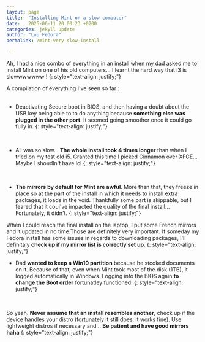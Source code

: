 ```yaml
---
layout: page
title:  "Installing Mint on a slow computer"
date:   2025-06-11 20:00:23 +0200
categories: jekyll update
author: "Lou Fedora"
permalink: /mint-very-slow-install

---
```


Ah, I had a nice combo of everything in an install when my dad asked me to install Mint on one of his old computers... I learnt the hard way that i3 is slowwwwwww !
{: style="text-align: justify;"}
<br/>

A compilation of everything I've seen so far :
<br/>
<br/>
- Deactivating Secure boot in BIOS, and then having a doubt about the USB key being able to to do anything because **something else was plugged in the other port**. It seemed going smoother once it could go fully in.
{: style="text-align: justify;"}
<br/>

- All was  so slow... **The whole install took 4 times longer** than when I tried on my test old i5. Granted this time I picked Cinnamon over XFCE... Maybe I shoudln't have lol
{: style="text-align: justify;"}
<br/>

- **The mirrors by default for Mint are awful**. More than that, they freeze in place so at the part of the install in which it needs to install extra packages, it loads in the void. Thankfully some part is skippable, but I feared that it coul've impacted the quality of the final install... Fortunately, it didn't. 
{: style="text-align: justify;"}
  
When I could reach the final install on the laptop, I put some French mirrors and it updated in no time.Those are definitely very important. If someday my Fedora install has some  issues in regards to downloading packages, I'll definitaly **check up if my mirror list is correctly set up**.
{: style="text-align: justify;"}
 <br/>

- Dad **wanted to keep a Win10 partition** because he stcoked documents on it. Because of that, even when Mint took most of the disk (1TB), it logged automatically in Windows. Logging into the BIOS again **to change the Boot order** fortunatley functioned.
{: style="text-align: justify;"}
<br/>
  
So yeah. **Never assume that an install resembles another**, check up if the device handles your distro (fortunately it still does, it works fine). Use lightweight distros if necessary and... <b/>Be patient and have good mirrors haha</b>
{: style="text-align: justify;"}
